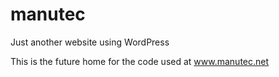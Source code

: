 # manutec
Just another website using WordPress

This is the future home for the code used at www.manutec.net
